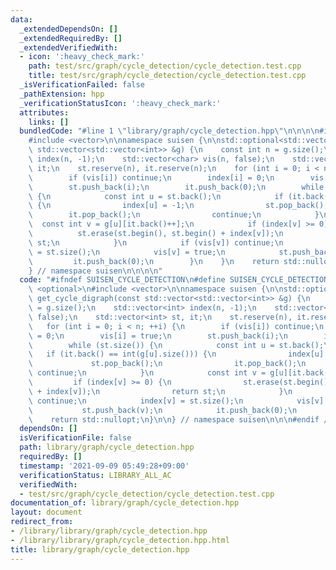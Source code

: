 ```yaml
---
data:
  _extendedDependsOn: []
  _extendedRequiredBy: []
  _extendedVerifiedWith:
  - icon: ':heavy_check_mark:'
    path: test/src/graph/cycle_detection/cycle_detection.test.cpp
    title: test/src/graph/cycle_detection/cycle_detection.test.cpp
  _isVerificationFailed: false
  _pathExtension: hpp
  _verificationStatusIcon: ':heavy_check_mark:'
  attributes:
    links: []
  bundledCode: "#line 1 \"library/graph/cycle_detection.hpp\"\n\n\n\n#include <optional>\n\
    #include <vector>\n\nnamespace suisen {\n\nstd::optional<std::vector<int>> get_cycle_digraph(const\
    \ std::vector<std::vector<int>> &g) {\n    const int n = g.size();\n    std::vector<int>\
    \ index(n, -1);\n    std::vector<char> vis(n, false);\n    std::vector<int> st,\
    \ it;\n    st.reserve(n), it.reserve(n);\n    for (int i = 0; i < n; ++i) {\n\
    \        if (vis[i]) continue;\n        index[i] = 0;\n        vis[i] = true;\n\
    \        st.push_back(i);\n        it.push_back(0);\n        while (st.size())\
    \ {\n            const int u = st.back();\n            if (it.back() == int(g[u].size()))\
    \ {\n                index[u] = -1;\n                st.pop_back();\n        \
    \        it.pop_back();\n                continue;\n            }\n          \
    \  const int v = g[u][it.back()++];\n            if (index[v] >= 0) {\n      \
    \          st.erase(st.begin(), st.begin() + index[v]);\n                return\
    \ st;\n            }\n            if (vis[v]) continue;\n            index[v]\
    \ = st.size();\n            vis[v] = true;\n            st.push_back(v);\n   \
    \         it.push_back(0);\n        }\n    }\n    return std::nullopt;\n}\n\n\
    } // namespace suisen\n\n\n\n"
  code: "#ifndef SUISEN_CYCLE_DETECTION\n#define SUISEN_CYCLE_DETECTION\n\n#include\
    \ <optional>\n#include <vector>\n\nnamespace suisen {\n\nstd::optional<std::vector<int>>\
    \ get_cycle_digraph(const std::vector<std::vector<int>> &g) {\n    const int n\
    \ = g.size();\n    std::vector<int> index(n, -1);\n    std::vector<char> vis(n,\
    \ false);\n    std::vector<int> st, it;\n    st.reserve(n), it.reserve(n);\n \
    \   for (int i = 0; i < n; ++i) {\n        if (vis[i]) continue;\n        index[i]\
    \ = 0;\n        vis[i] = true;\n        st.push_back(i);\n        it.push_back(0);\n\
    \        while (st.size()) {\n            const int u = st.back();\n         \
    \   if (it.back() == int(g[u].size())) {\n                index[u] = -1;\n   \
    \             st.pop_back();\n                it.pop_back();\n               \
    \ continue;\n            }\n            const int v = g[u][it.back()++];\n   \
    \         if (index[v] >= 0) {\n                st.erase(st.begin(), st.begin()\
    \ + index[v]);\n                return st;\n            }\n            if (vis[v])\
    \ continue;\n            index[v] = st.size();\n            vis[v] = true;\n \
    \           st.push_back(v);\n            it.push_back(0);\n        }\n    }\n\
    \    return std::nullopt;\n}\n\n} // namespace suisen\n\n\n#endif // SUISEN_CYCLE_DETECTION\n"
  dependsOn: []
  isVerificationFile: false
  path: library/graph/cycle_detection.hpp
  requiredBy: []
  timestamp: '2021-09-09 05:49:28+09:00'
  verificationStatus: LIBRARY_ALL_AC
  verifiedWith:
  - test/src/graph/cycle_detection/cycle_detection.test.cpp
documentation_of: library/graph/cycle_detection.hpp
layout: document
redirect_from:
- /library/library/graph/cycle_detection.hpp
- /library/library/graph/cycle_detection.hpp.html
title: library/graph/cycle_detection.hpp
---
```

